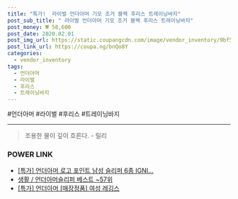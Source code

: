 ```yaml
--- 
title: "특가!  라이벌 언더아머 기모 조거 블랙 후리스 트레이닝바지" 
post_sub_title: " 라이벌 언더아머 기모 조거 블랙 후리스 트레이닝바지" 
post_money: ₩ 58,600 
post_date: 2020.02.01 
post_img_url: https://static.coupangcdn.com/image/vendor_inventory/9bf5/eeaf01bc0327a9a6d8dc644309a57bc347d347dba87fe4b60ea75d3682bb.jpg 
post_link_url: https://coupa.ng/bnQo8Y 
categories: 
  - vendor_inventory 
tags: 
  - 언더아머 
  - 라이벌 
  - 후리스 
  - 트레이닝바지 
--- 
```

  #언더아머 #라이벌 #후리스 #트레이닝바지 
<hr> 

> 조용한 물이 깊이 흐른다. - 릴리 


### POWER LINK

* <a href="https://blog.naver.com/an0733/221785825231" target="_blank">[특가] 언더아머 로고 포인트 남성 슬리퍼 6종 IGNI...</a>
* <a href="https://blog.naver.com/santokki14/221784866002" target="_blank">생활 / 언더아머슬리퍼 베스트 ~57위</a>
* <a href="https://blog.naver.com/santokki14/221789243925" target="_blank">[특가] 언더아머 [매장정품] 여성 레깅스</a>
